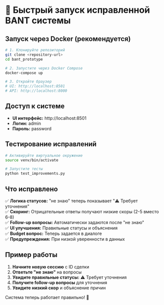 # 🚀 Быстрый запуск исправленной BANT системы

## Запуск через Docker (рекомендуется)

```bash
# 1. Клонируйте репозиторий
git clone <repository-url>
cd bant_prototype

# 2. Запустите через Docker Compose
docker-compose up

# 3. Откройте браузер
# UI: http://localhost:8501
# API: http://localhost:8000
```

## Доступ к системе

- **UI интерфейс:** http://localhost:8501
- **Логин:** admin
- **Пароль:** password

## Тестирование исправлений

```bash
# Активируйте виртуальное окружение
source venv/bin/activate

# Запустите тесты
python test_improvements.py
```

## Что исправлено

✅ **Логика статусов:** "не знаю" теперь показывает "⚠️ Требует уточнения"  
✅ **Скоринг:** Отрицательные ответы получают низкие скоры (2-5 вместо 6-8)  
✅ **Follow-up вопросы:** Автоматически задаются после "не знаю"  
✅ **UI улучшения:** Правильные статусы и объяснения  
✅ **Budget вопрос:** Теперь задается в диалоге  
✅ **Предупреждения:** При низкой уверенности в данных  

## Пример работы

1. **Начните новую сессию** с ID сделки
2. **Ответьте "не знаю"** на вопросы
3. **Увидите правильные статусы:** ⚠️ Требует уточнения
4. **Получите follow-up вопросы** для уточнения
5. **Увидите низкий скор** и объяснение причин

Система теперь работает правильно! 🎉
